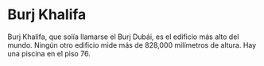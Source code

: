 # Burj Khalifa

Burj Khalifa, que solía llamarse el Burj Dubái, es el edificio más alto del
mundo. Ningún otro edificio mide más de 828,000 milímetros de altura. Hay una
piscina en el piso 76.
